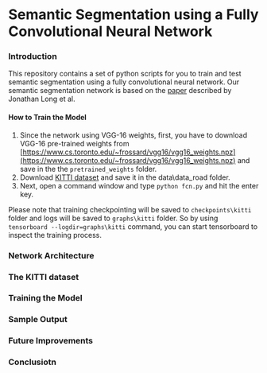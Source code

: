 # Semantic Segmentation using a Fully Convolutional Neural Network

### Introduction
This repository contains a set of python scripts for you to train and test semantic segmentation using a fully convolutional neural network. Our semantic segmentation network is based on the [paper](https://people.eecs.berkeley.edu/~jonlong/long_shelhamer_fcn.pdf) described by Jonathan Long et al.

#### How to Train the Model
1. Since the network using VGG-16 weights, first, you have to download VGG-16 pre-trained weights from [https://www.cs.toronto.edu/~frossard/vgg16/vgg16_weights.npz](https://www.cs.toronto.edu/~frossard/vgg16/vgg16_weights.npz) and save in the the `pretrained_weights` folder.
2. Download [KITTI dataset](http://www.cvlibs.net/datasets/kitti/eval_road.php) and save it in the data\data_road folder.
3. Next, open a command window and type `python fcn.py` and hit the enter key.

Please note that training checkpointing will be saved to `checkpoints\kitti` folder and logs will be saved to `graphs\kitti` folder. So by using `tensorboard --logdir=graphs\kitti` command, you can start tensorboard to inspect the training process.

### Network Architecture

### The KITTI dataset

### Training the Model

### Sample Output

### Future Improvements

### Conclusiotn

